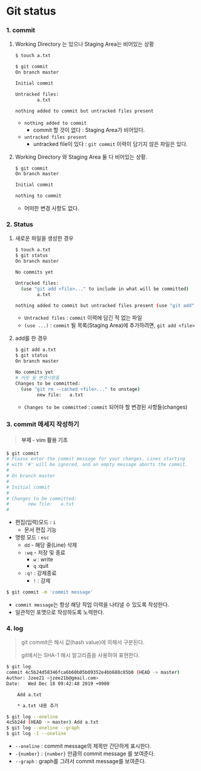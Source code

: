 # Git status

### 1. commit

1. Working Directory 는 있으나 Staging Area는 비어있는 상황

   ```bash
   $ touch a.txt
   
   $ git commit
   On branch master
   
   Initial commit
   
   Untracked files:
           a.txt
   
   nothing added to commit but untracked files present
   ```

   - `nothing added to commit` 
     - commit 할 것이 없다	: Staging Area가 비어있다.
   - `untracked files present`
     - untracked file이 있다	: `git commit` 이력이 담기지 않은 파일은 있다.

    

2. Working Directory 와 Staging Area 둘 다 비어있는 상황.

   ```bash
   $ git commit
   On branch master
   
   Initial commit
   
   nothing to commit
   ```

   - 어떠한 변경 사항도 없다.



### 2. Status

1. 새로운 파일을 생성한 경우

   ```bash
   $ touch a.txt
   $ git status
   On branch master
   
   No commits yet
   
   Untracked files:
     (use "git add <file>..." to include in what will be committed)
           a.txt
   
   nothing added to commit but untracked files present (use "git add" to track)
   ```

   - `Untracked files` : `commit` 이력에 담긴 적 없는 파일
   - `(use ...)` : `commit` 될 목록(Staging Area)에 추가하려면, `git add <file>`

    

2. add를 한 경우

   ```bash
   $ git add a.txt
   $ git status
   On branch master
   
   No commits yet
   # 커밋 될 변경사항들
   Changes to be committed:
     (use "git rm --cached <file>..." to unstage)
           new file:   a.txt
   ```

   - `Changes to be committed` : `commit` 되어야 할 변경된 사항들(changes)





### 3. commit 메세지 작성하기

> #### 부제 - vim 활용 기초

```bash
$ git commit
# Please enter the commit message for your changes. Lines starting
# with '#' will be ignored, and an empty message aborts the commit.
#
# On branch master
#
# Initial commit
#
# Changes to be committed:
#       new file:   a.txt
#
```

* 편집(입력)모드 : `i`
  * 문서 편집 기능
* 명령 모드 : `esc`
  * `dd` - 해당 줄(Line) 삭제
  * `:wq` - 저장 및 종료
    * `w` : write
    * `q` :quit
  * `:q!` : 강제종료
    * `!` : 강제

```bash
$ git commit -m 'commit message'
```

* `commit message`는 항상 해당 작업 이력을 나타낼 수 있도록 작성한다.
* 일관적인 포맷으로 작성하도록 노력한다.



### 4. log

> git commit은 해시 값(hash value)에 의해서 구분된다.
>
> git에서는 SHA-1 해시 알고리즘을 사용하여 표현한다.

```bash
$ git log
commit 4c5b24d58346fca6b60b05b09352e4bb688c85b0 (HEAD -> master)
Author: Jzee21 <jzee21b@gmail.com>
Date:   Wed Dec 18 09:42:48 2019 +0900

    Add a.txt

    * a.txt 내용 추가
```

```bash
$ git log --oneline
4c5b24d (HEAD -> master) Add a.txt
$ git log --oneline --graph
$ git log -1 --oneline
```

- `--oneline` : commit message의 제목만 간단하게 표시한다.
- `-{number}` : `{number}` 만큼의 commit message 를 보여준다.
- `--graph` : graph를 그려서 commit message를 보여준다.

 